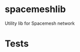 # spacemeshlib

Utility lib for Spacemesh network

# Tests

<!-- Jest Junit Comment -->

<!-- Jest Summary Comment -->

<!-- Jest Coverage Comment -->
